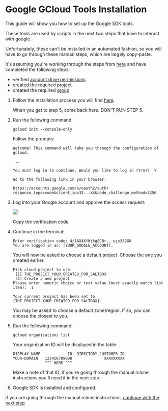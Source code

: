 # Google GCloud Tools Installation

This guide will show you how to set up the Google SDK tools.

These tools are used by scripts in the next two steps that have to interact with google.

Unfortunately, these can't be installed in an automated fashion, so you will have to go through these manual steps, which are largely copy-paste.

It's assuming you're working through the steps from [here](rclone-manual.md) and have completed the following steps:

- verified [account drive permissions](google-account-perms.md)
- created the required [project](google-project-setup.md)
- created the required [group](google-group-setup.md)

1. Follow the installation process you will find [here](https://cloud.google.com/sdk/docs/install-sdk).

   When you get to step 5, come back here.  DON'T RUN STEP 5.
   
2. Run the following command:

    ```shell
    gcloud init --console-only
    ```

    Follow the prompts:

    ```text
    Welcome! This command will take you through the configuration of gcloud.

    ...

    You must log in to continue. Would you like to log in (Y/n)?  Y

    Go to the following link in your browser:

    https://accounts.google.com/o/oauth2/auth?response_type=code&client_id=32...X4&code_challenge_method=S256
    ```

3. Log into your Google account and approve the access request:

    ![](../images/gcloud-sdk/02-sdk-approve.png)

    Copy the verification code.

4. Continue in the terminal:

    ```text
    Enter verification code: 4/1AX4XfWjkg8C8r...ujs332G8
    You are logged in as: [YOUR_GOOGLE_ACCOUNT].
    ```

    You will now be asked to choose a default project.  Choose the one you created earlier.

    ```text
    Pick cloud project to use:
     [1] THE_PROJECT_YOUR_CREATED_FOR_SALTBOX
     [2] Create a new project
    Please enter numeric choice or text value (must exactly match list item):  1

    Your current project has been set to: [THE_PROJECT_YOUR_CREATED_FOR_SALTBOX].
    ```

    You may be asked to choose a default zone/region.  If so, you can choose the closest to you.

5. Run the following command:

    ```shell
    gcloud organizations list
    ```

    Your organization ID will be displayed in the table:

    ```text
    DISPLAY_NAME            ID  DIRECTORY_CUSTOMER_ID
    YOUR-DOMAIN   123456789098              XXXXXXXXX
                  ^^^ HERE ^^^
    ```

    Make a note of that ID; if you're going through the manual rclone instructions you'll need it in the next step.

6. Google SDK is installed and configured.

If you are going through the manual rclone instructions, [continue with the next step](../rclone-manual#step-5-generate-a-random-prefix)

